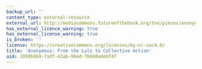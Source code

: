```yaml
---
backup_url: ''
content_type: external-resource
external_url: http://mediacommons.futureofthebook.org/tne/pieces/anonymous-lulz-collective-action
has_external_licence_warning: true
has_external_license_warning: true
is_broken: ''
license: https://creativecommons.org/licenses/by-nc-sa/4.0/
title: 'Anonymous: From the Lulz to Collective Action'
uid: 1059b9b9-7a3f-43ab-9bed-76690adebf47
---
```

